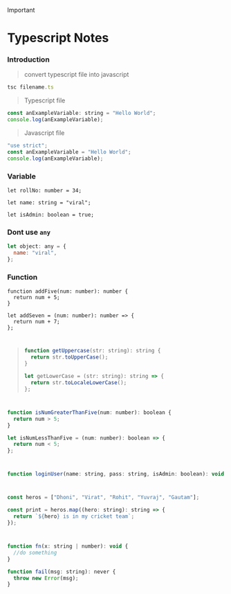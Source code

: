 > [!IMPORTANT]
>
> # Typescript Notes

### Introduction

> convert typescript file into javascript

```js
tsc filename.ts
```

> Typescript file

```js
const anExampleVariable: string = "Hello World";
console.log(anExampleVariable);
```

> Javascript file

```js
"use strict";
const anExampleVariable = "Hello World";
console.log(anExampleVariable);
```

### Variable

```tsx
let rollNo: number = 34;

let name: string = "viral";

let isAdmin: boolean = true;
```

### Dont use `any`

```js
let object: any = {
  name: "viral",
};
```

### Function

```tsx
function addFive(num: number): number {
  return num + 5;
}

let addSeven = (num: number): number => {
  return num + 7;
};
```

#

> ```js
> function getUppercase(str: string): string {
>   return str.toUpperCase();
> }
> ```
>
> ```js
> let getLowerCase = (str: string): string => {
>   return str.toLocaleLowerCase();
> };
> ```

#

```js
function isNumGreaterThanFive(num: number): boolean {
  return num > 5;
}

let isNumLessThanFive = (num: number): boolean => {
  return num < 5;
};
```

#

```js
function loginUser(name: string, pass: string, isAdmin: boolean): void {}
```

#

```js
const heros = ["Dhoni", "Virat", "Rohit", "Yuvraj", "Gautam"];

const print = heros.map((hero: string): string => {
  return `${hero} is in my cricket team`;
});
```

#

```js
function fn(x: string | number): void {
  //do something
}

function fail(msg: string): never {
  throw new Error(msg);
}
```
